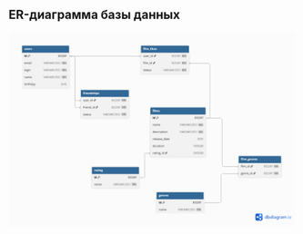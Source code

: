 

## ER-диаграмма базы данных



![ER-диаграмма](src/main/java/ru/yandex/practicum/filmorate/docs/Untitled1.png)



